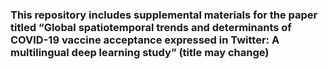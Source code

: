 ### This repository includes supplemental materials for the paper titled “Global spatiotemporal trends and determinants of COVID-19 vaccine acceptance expressed in Twitter: A multilingual deep learning study” (title may change)


